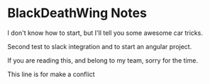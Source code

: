 # BlackDeathWing Notes

I don't know how to start, but I'll tell you some awesome car tricks.

Second test to slack integration and to start an angular project.

If you are reading this, and belong to my team, sorry for the time.

This line is for make a conflict
